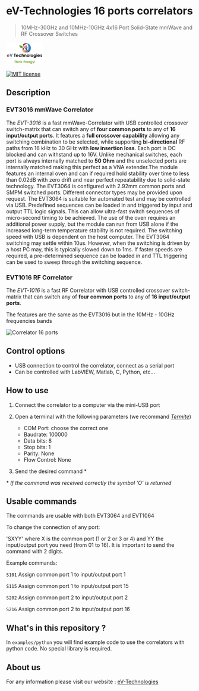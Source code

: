 
# eV-Technologies 16 ports correlators

> 10MHz-30GHz and 10MHz-10GHz 4x16 Port Solid-State mmWave and RF Crossover Switches

<a href="https://ev-technologies.com/">
<img src="img/logo_eV-Technologies.png" height="60" alt="logo_eV-Technologies">

[![MIT license](https://img.shields.io/badge/License-MIT-blue.svg)](https://lbesson.mit-license.org/)

## Description

### EVT3016 mmWave Correlator

The *EVT-3016* is a fast mmWave-Correlator with USB controlled crossover switch-matrix that can switch any of **four common ports** to any of **16 input/output ports**.
It features a **full crossover capability** allowing any switching combination to be selected, while supporting **bi-directional** RF paths from 16 kHz to 30 GHz with **low insertion loss**. Each port is DC blocked and can withstand up to 16V.
Unlike mechanical switches, each port is always internally matched to **50 Ohm** and the unselected ports are internally matched making this perfect as a VNA extender.The module features an internal oven and can if required hold stability over time to less than 0.02dB with zero drift and near perfect repeatability due to solid-state technology.
The EVT3064 is configured with 2.92mm common ports and SMPM switched ports. Different connector types may be provided upon request. The EVT3064 is suitable for automated test and may be controlled via USB.
Predefined sequences can be loaded in and triggered by input and output TTL logic signals. This can allow ultra-fast switch sequences of micro-second timing to be achieved.
The use of the oven requires an additional power supply, but the module can run from USB alone if the increased long-term temperature stability is not required.
The switching speed with USB is dependent on the host computer. The EVT3064 switching may settle within 10us. However, when the switching is driven by a host PC may, this is typically slowed down to 1ms. If faster speeds are required, a pre-determined sequence can be loaded in and TTL triggering can be used to sweep through the switching sequence.

### EVT1016 RF Correlator

The *EVT-1016* is a fast RF Correlator with USB controlled crossover switch-matrix that can switch any of **four common ports** to any of **16 input/output ports**.

The features are the same as the EVT3016 but in the 10MHz - 10GHz frequencies bands

<img src="img/Correlator.jpg" height="450" alt="Correlator 16 ports">


## Control options

- USB connection to control the correlator, connect as a serial port
- Can be controlled with LabVIEW, Matlab, C, Python, etc…

## How to use

1. Connect the correlator to a computer via the mini-USB port

2. Open a terminal with the following parameters (we recommand [*Termite*](https://www.compuphase.com/software_termite.htm))
    - COM Port: choose the correct one
    - Baudrate: 100000
    - Data bits: 8
    - Stop bits: 1
    - Parity: None
    - Flow Control: None
3. Send the desired command *

\* *If the command was received correctly the symbol 'O' is returned*

## Usable commands

The commands are usable with both EVT3064 and EVT1064

To change the connection of any port:

'SXYY' where X is the common port (1 or 2 or 3 or 4) and YY the input/output port you need (from 01 to 16). It is important to send the command with 2 digits.

Example commands:

`S101` Assign common port 1 to input/output port 1

`S115` Assign common port 1 to input/output port 15

`S202` Assign common port 2 to input/output port 2

`S216` Assign common port 2 to input/output port 16

## What's in this repository ?

In `examples/python` you will find example code to use the correlators with python code.
No special library is required.

## About us

For any information please visit our website : [eV-Technologies](https://ev-technologies.com/)
